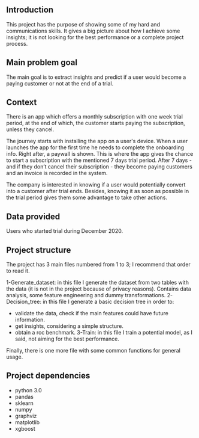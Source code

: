 ## Introduction

This project has the purpose of showing some of my hard and communications skills. It gives a big picture about how I achieve some insights; it is not looking for the best performance or a complete project process.


## Main problem goal

The main goal is to extract insights and predict if a user would become a paying customer or not at the end of a trial.

## Context

There is an app which offers a monthly subscription with one week trial period, at the end of which, the customer starts paying the subscription, unless they cancel.

The journey starts with installing the app on a user's device. When a user launches the app for the first time he needs to complete the onboarding info. Right after, a paywall is shown. This is where the app gives the chance to start a subscription with the mentioned 7 days trial period. After 7 days - and if they don’t cancel their subscription - they become paying customers and an invoice is recorded in the system.

The company is interested in knowing if a user would potentially convert into a customer after trial ends. Besides, knowing it as soon as possible in the trial period gives them some advantage to take other actions.


## Data provided

Users who started trial during December 2020.


## Project structure
The project has 3 main files numbered from 1 to 3; I recommend that order to read it. 

1-Generate_dataset: in this file I generate the dataset from two tables with the data (it is not in the project because of privacy reasons). Contains data analysis, some feature engineering and dummy transformations.
2-Decision_tree: in this file I generate a basic decision tree in order to:
  - validate the data, check if the main features could have future information.
  - get insights, considering a simple structure.
  - obtain a roc benchmark.
3-Train: in this file I train a potential model, as I said, not aiming for the best performance.

Finally, there is one more file with some common functions for general usage.

## Project dependencies
- python 3.0
- pandas
- sklearn
- numpy
- graphviz
- matplotlib
- xgboost
